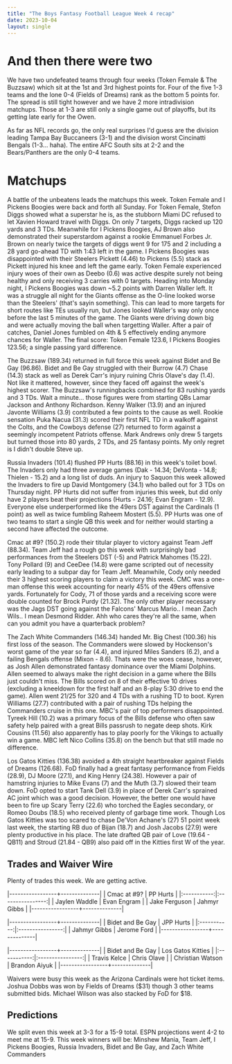 ```yaml
---
title: "The Boys Fantasy Football League Week 4 recap"
date: 2023-10-04
layout: single
---
```


# And then there were two

We have two undefeated teams through four weeks (Token Female & The Buzzsaw) which sit at the 1st and 3rd highest points for. Four of the five 1-3 teams and the lone 0-4 (Fields of Dreams) rank as the bottom 5 points for. The spread is still tight however and we have 2 more intradivision matchups. Those at 1-3 are still only a single game out of playoffs, but its getting late early for the Owen.

As far as NFL records go, the only real surprises I'd guess are the division leading Tampa Bay Buccaneers (3-1) and the division worst Cincinatti Bengals (1-3... haha). The entire AFC South sits at 2-2 and the Bears/Panthers are the only 0-4 teams.

# Matchups

A battle of the unbeatens leads the matchups this week. Token Female and I Pickens Boogies were back and forth all Sunday. For Token Female, Stefon Diggs showed what a superstar he is, as the stubborn Miami DC refused to let Xavien Howard travel with Diggs. On only 7 targets, Diggs racked up 120 yards and 3 TDs. Meanwhile for I Pickens Boogies, AJ Brown also demonstrated their superstardom against a rookie Emmanuel Forbes Jr. Brown on nearly twice the targets of diggs went 9 for 175 and 2 including a 28 yard go-ahead TD with 1:43 left in the game. I Pickens Boogies was disappointed with their Steelers Pickett (4.46) to Pickens (5.5) stack as Pickett injured his knee and left the game early. Token Female experienced injury woes of their own as Deebo (0.6) was active despite surely not being healthy and only receiving 3 carries with 0 targets. Heading into Monday night, I Pickens Boogies was down ~5.2 points with Darren Waller left. It was a struggle all night for the Giants offense as the O-line looked worse than the Steelers' (that's sayin something). This can lead to more targets for short routes like TEs usually run, but Jones looked Waller's way only once before the last 5 minutes of the game. The Giants were driving down big and were actually moving the ball when targetting Waller. After a pair of catches, Daniel Jones fumbled on 4th & 5 effectively ending anymore chances for Waller. The final score: Token Female 123.6, I Pickens Boogies 123.56; a single passing yard difference.

The Buzzsaw (189.34) returned in full force this week against Bidet and Be Gay (96.86). Bidet and Be Gay struggled with their Burrow (4.7) Chase (14.3) stack as well as Derek Carr's injury ruining Chris Olave's day (1.4). Not like it mattered, however, since they faced off against the week's highest scorer. The Buzzsaw's runningbacks combined for 83 rushing yards and 3 TDs. Wait a minute... those figures were from starting QBs Lamar Jackson and Anthony Richardson. Kenny Walker (13.9) and an injured Javonte Williams (3.9) contributed a few points to the cause as well. Rookie sensation Puka Nacua (31.3) scored their first NFL TD in a walkoff against the Colts, and the Cowboys defense (27) returned to form against a seemingly incompetent Patriots offense. Mark Andrews only drew 5 targets but turned those into 80 yards, 2 TDs, and 25 fantasy points. My only regret is I didn't double Steve up.

Russia Invaders (101.4) flushed PP Hurts (88.16) in this week's toilet bowl. The Invaders only had three average games (Dak - 14.34; DeVonta - 14.8; Thielen - 15.2) and a long list of duds. An injury to Saquon this week allowed the Invaders to fire up David Montgomery (34.1) who balled out for 3 TDs on Thursday night. PP Hurts did not suffer from injuries this week, but did only have 2 players beat their projections (Hurts - 24.16; Evan Engram - 12.9). Everyone else underperformed like the 49ers DST against the Cardinals (1 point) as well as twice fumbling Raheem Mostert (5.5). PP Hurts was one of two teams to start a single QB this week and for neither would starting a second have affected the outcome.

Cmac at #9? (150.2) rode their titular player to victory against Team Jeff (88.34). Team Jeff had a rough go this week with surprisingly bad performances from the Steelers DST (-5) and Patrick Mahomes (15.22). Tony Pollard (9) and CeeDee (14.8) were game scripted out of necessity early leading to a subpar day for Team Jeff. Meanwhile, Cody only needed their 3 highest scoring players to claim a victory this week. CMC was a one-man offense this week accounting for nearly 45% of the 49ers offensive yards. Fortunately for Cody, 71 of those yards and a receiving score were double counted for Brock Purdy (21.32). The only other player necessary was the Jags DST going against the Falcons' Marcus Mario.. I mean Zach Wils.. I mean Desmond Ridder. Ahh who cares they're all the same, when can you admit you have a quarterback problem?

The Zach White Commanders (146.34) handed Mr. Big Chest (100.36) his first loss of the season. The Commanders were slowed by Hockenson's worst game of the year so far (4.4), and injured Miles Sanders (6.2), and a failing Bengals offense (Mixon - 8.6). Thats were the woes cease, however, as Josh Allen demonstrated fantasy dominance over the Miami Dolphins. Allen seemed to always make the right decision in a game where the Bills just couldn't miss. The Bills scored on 8 of their effective 10 drives (excluding a kneeldown for the first half and an 8-play 5:30 drive to end the game). Allen went 21/25 for 320 and 4 TDs with a rushing TD to boot. Kyren Williams (27.7) contributed with a pair of rushing TDs helping the Commanders cruise in this one. MBC's pair of top performers disappointed. Tyreek Hill (10.2) was a primary focus of the Bills defense who often saw safety help paired with a great Bills passrush to negate deep shots. Kirk Cousins (11.56) also apparently has to play poorly for the Vikings to actually win a game. MBC left Nico Collins (35.8) on the bench but that still made no difference. 

Los Gatos Kitties (136.38) avoided a 4th straight heartbreaker against Fields of Dreams (126.68). FoD finally had a great fantasy performance from Fields (28.9), DJ Moore (27.1), and King Henry (24.38). However a pair of hamstring injuries to Mike Evans (7) and the Muth (3.7) slowed their team down. FoD opted to start Tank Dell (3.9) in place of Derek Carr's sprained AC joint which was a good decision. However, the better one would have been to fire up Scary Terry (22.6) who torched the Eagles secondary, or Romeo Doubs (18.5) who received plenty of garbage time work. Though Los Gatos Kitties was too scared to chase De'Von Achane's (27) 51 point week last week, the starting RB duo of Bijan (18.7) and Josh Jacobs (27.9) were plenty productive in his place. The late drafted QB pair of Love (19.64 - QB11) and Stroud (21.84 - QB9) also paid off in the Kitties first W of the year. 

## Trades and Waiver Wire

Plenty of trades this week. We are getting active.

|-----------------+--------------|
| Cmac at #9? | PP Hurts |
|:-----------:|:----------------:|
| Jaylen Waddle | Evan Engram |
| Jake Ferguson | Jahmyr Gibbs |
|-----------------+--------------|


|-----------------+--------------|
| Bidet and Be Gay | JPP Hurts |
|:-----------:|:----------------:|
| Jahmyr Gibbs | Jerome Ford |
|-----------------+--------------|

|-----------------+--------------|
| Bidet and Be Gay | Los Gatos Kitties |
|:-----------:|:----------------:|
| Travis Kelce | Chris Olave |
| Christian Watson | Brandon Aiyuk |
|-----------------+--------------|

Waivers were busy this week as the Arizona Cardinals were hot ticket items. Joshua Dobbs was won by Fields of Dreams ($31) though 3 other teams submitted bids. Michael Wilson was also stacked by FoD for $18.

## Predictions

We split even this week at 3-3 for a 15-9 total. ESPN projections went 4-2 to meet me at 15-9. This week winners will be: Minshew Mania, Team Jeff, I Pickens Boogies, Russia Invaders, Bidet and Be Gay, and Zach White Commanders


